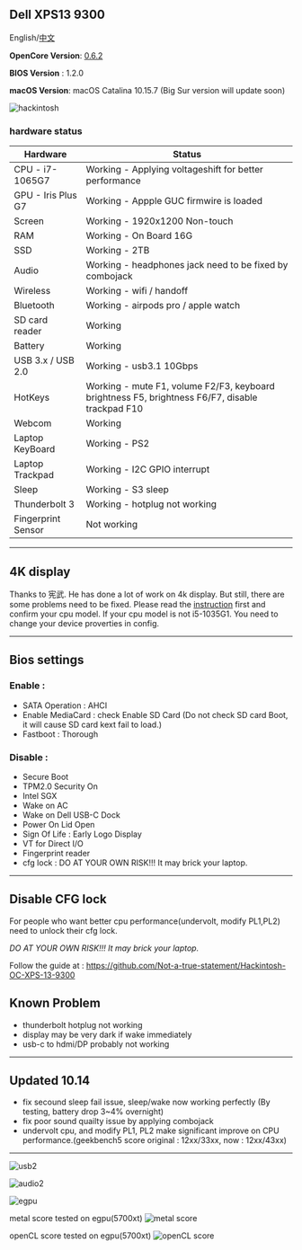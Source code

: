 ## Dell XPS13 9300

English/[中文](README-CN.md)

**OpenCore Version**: [0.6.2](https://github.com/acidanthera/OpenCorePkg/releases)

**BIOS Version** : 1.2.0

**macOS Version**: macOS Catalina 10.15.7 (Big Sur version will update soon) 

![hackintosh](./screenshot/hackintosh.png)

### hardware status

| Hardware                   | Status                                                      |
| ----------------------     | ------------------------------------------------------------|
| CPU - i7-1065G7            | Working - Applying voltageshift for better performance   |
| GPU - Iris Plus G7         | Working - Appple GUC firmwire is loaded                     |
| Screen                     | Working - 1920x1200 Non-touch                              |
| RAM                        | Working - On Board 16G |
| SSD                        | Working - 2TB |
| Audio                      | Working - headphones jack need to be fixed by combojack |                              
| Wireless                   | Working - wifi / handoff|
| Bluetooth                  | Working - airpods pro / apple watch |
| SD card reader             | Working |                     
| Battery                    | Working |                  
| USB 3.x / USB 2.0          | Working - usb3.1 10Gbps|
| HotKeys                    | Working - mute F1, volume F2/F3, keyboard brightness F5, brightness F6/F7, disable trackpad F10|
| Webcom                     | Working |
| Laptop KeyBoard            | Working - PS2|
| Laptop Trackpad            | Working - I2C GPIO interrupt|
| Sleep                      | Working - S3 sleep|
| Thunderbolt 3              | Working - hotplug not working|
| Fingerprint Sensor         | Not working |

---

## 4K display 
Thanks to 宪武. He has done a lot of work on 4k display. But still, there are some problems need to be fixed. Please read the [instruction](README_4k_i5.md) first and confirm your cpu model. If your cpu model is not i5-1035G1. You need to change your device proverties in config.
            
---

## Bios settings
### Enable :
* SATA Operation : AHCI
* Enable MediaCard : check Enable SD Card (Do not check SD card Boot, it will cause SD card kext fail to load.)
* Fastboot : Thorough

### Disable : 
* Secure Boot
* TPM2.0 Security On
* Intel SGX
* Wake on AC
* Wake on Dell USB-C Dock
* Power On Lid Open 
* Sign Of Life : Early Logo Display 
* VT for Direct I/O
* Fingerprint reader
* cfg lock : DO AT YOUR OWN RISK!!! It may brick your laptop.

---

## Disable CFG lock
For people who want better cpu performance(undervolt, modify PL1,PL2) need to unlock their cfg lock.

*DO AT YOUR OWN RISK!!! It may brick your laptop.*

Follow the guide at :  https://github.com/Not-a-true-statement/Hackintosh-OC-XPS-13-9300

## Known Problem
* thunderbolt hotplug not working
* display may be very dark if wake immediately 
* usb-c to hdmi/DP probably not working

---

## Updated 10.14
* fix secound sleep fail issue, sleep/wake now working perfectly (By testing, battery drop 3~4% overnight)
* fix poor sound quailty issue by applying combojack
* undervolt cpu, and modify PL1, PL2 make significant improve on CPU performance.(geekbench5 score original : 12xx/33xx, now : 12xx/43xx)

---

![usb2](./screenshot/usb2.png)

![audio2](./screenshot/audio2.png)

![egpu](./screenshot/egpu.png)

metal score tested on egpu(5700xt)
![metal score](./screenshot/egpu_score1.png)

openCL score tested on egpu(5700xt)
![openCL score](./screenshot/egpu_score2.png)

